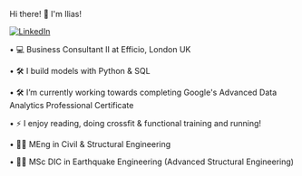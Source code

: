 Hi there! 👋 I'm Ilias!

[![LinkedIn](https://img.shields.io/badge/LinkedIn-blue?style=for-the-badge&logo=linkedin)](https://www.linkedin.com/in/iliasdalagiorgos/)

• 💻 Business Consultant II at Efficio, London UK  

• 🛠️ I build models with Python & SQL  

• 🛠️ I’m currently working towards completing Google's Advanced Data Analytics Professional Certificate  

• ⚡ I enjoy reading, doing crossfit & functional training and running!  

• 🧑‍🎓 MEng in Civil & Structural Engineering  

• 🧑‍🎓 MSc DIC in Earthquake Engineering (Advanced Structural Engineering)

